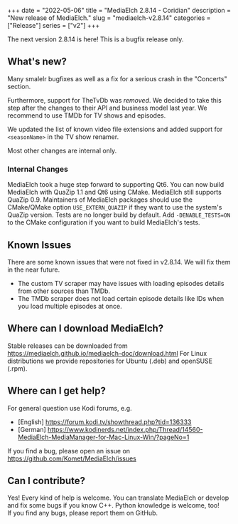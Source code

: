 +++
date = "2022-05-06"
title = "MediaElch 2.8.14 - Coridian"
description = "New release of MediaElch."
slug = "mediaelch-v2.8.14"
categories = ["Release"]
series = ["v2"]
+++

The next version 2.8.14 is here! This is a bugfix release only.

## What's new?

Many smalelr bugfixes as well as a fix for a serious crash in the
"Concerts" section.

Furthermore, support for TheTvDb was _removed_. We decided to take this step
after the changes to their API and business model last year.
We recommend to use TMDb for TV shows and episodes.

We updated the list of known video file extensions and added support for
`<seasonName>` in the TV show renamer.

Most other changes are internal only. 

### Internal Changes

MediaElch took a huge step forward to supporting Qt6.  You can now build
MediaElch with QuaZip 1.1 and Qt6 using CMake.
MediaElch still supports QuaZip 0.9.  Maintainers of MediaElch packages
should use the CMake/QMake option `USE_EXTERN_QUAZIP` if they want to use the
system's QuaZip version. Tests are no longer build by default.
Add `-DENABLE_TESTS=ON` to the CMake configuration if you want to build
MediaElch's tests.

## Known Issues

There are some known issues that were not fixed in v2.8.14.
We will fix them in the near future.

 - The custom TV scraper may have issues with loading episodes details from
   other sources than TMDb.
 - The TMDb scraper does not load certain episode details like IDs when you
   load multiple episodes at once.

## Where can I download MediaElch?

Stable releases can be downloaded from <https://mediaelch.github.io/mediaelch-doc/download.html>
For Linux distributions we provide repositories for Ubuntu (.deb) and openSUSE (.rpm).

## Where can I get help?

For general question use Kodi forums, e.g.

  - [English] https://forum.kodi.tv/showthread.php?tid=136333
  - [German] https://www.kodinerds.net/index.php/Thread/14560-MediaElch-MediaManager-for-Mac-Linux-Win/?pageNo=1

If you find a bug, please open an issue on https://github.com/Komet/MediaElch/issues

## Can I contribute?

Yes! Every kind of help is welcome. You can translate MediaElch or develop and
fix some bugs if you know C++.  Python knowledge is welcome, too!  
If you find any bugs, please report them on GitHub.

[changelog]: https://mediaelch.github.io/mediaelch-doc/release-notes.html
